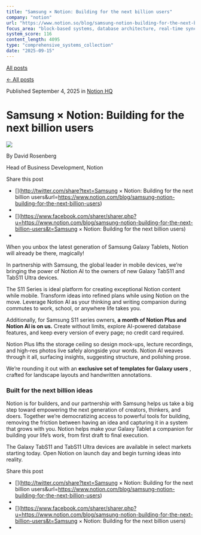 ```yaml
---
title: "Samsung × Notion: Building for the next billion users"
company: "notion"
url: "https://www.notion.so/blog/samsung-notion-building-for-the-next-billion-users"
focus_area: "block-based systems, database architecture, real-time sync"
system_score: 116
content_length: 4095
type: "comprehensive_systems_collection"
date: "2025-09-15"
---
```


[All posts](/blog)

[← All posts](/blog)

Published September 4, 2025 in [Notion HQ](/blog/topic/notion-hq)

# Samsung × Notion: Building for the next billion users

![](/_next/image?url=https%3A%2F%2Fimages.ctfassets.net%2Fspoqsaf9291f%2F5S7iJlvxGf6n8CpfLpobfg%2Fc23e0958e8d533c20cf03ae703e5a34a%2Fdr.png&w=96&q=80)

By David Rosenberg

Head of Business Development, Notion

Share this post

  * [](http://twitter.com/share?text=Samsung × Notion: Building for the next billion users&url=https://www.notion.com/blog/samsung-notion-building-for-the-next-billion-users)
  * [](https://www.linkedin.com/sharing/share-offsite/?url=https://www.notion.com/blog/samsung-notion-building-for-the-next-billion-users)
  * [](https://www.facebook.com/sharer/sharer.php?u=https://www.notion.com/blog/samsung-notion-building-for-the-next-billion-users&t=Samsung × Notion: Building for the next billion users)
  * [](/cdn-cgi/l/email-protection#8cb3eee3e8f5b1dfede1fff9e2ebac4f1bacc2e3f8e5e3e2b6accef9e5e0e8e5e2ebaceae3feacf8e4e9ace2e9f4f8aceee5e0e0e5e3e2acf9ffe9feffa9bccde4f8f8fcffb6a3a3fbfbfba2e2e3f8e5e3e2a2efe3e1a3eee0e3eba3ffede1fff9e2eba1e2e3f8e5e3e2a1eef9e5e0e8e5e2eba1eae3fea1f8e4e9a1e2e9f4f8a1eee5e0e0e5e3e2a1f9ffe9feffaaede1fcb7fff9eee6e9eff8b1dfede1fff9e2ebac4f1bacc2e3f8e5e3e2b6accef9e5e0e8e5e2ebaceae3feacf8e4e9ace2e9f4f8aceee5e0e0e5e3e2acf9ffe9feff)



When you unbox the latest generation of Samsung Galaxy Tablets, Notion will already be there, magically!

In partnership with Samsung, the global leader in mobile devices, we’re bringing the power of Notion AI to the owners of new Galaxy TabS11 and TabS11 Ultra devices.

The S11 Series is ideal platform for creating exceptional Notion content while mobile. Transform ideas into refined plans while using Notion on the move. Leverage Notion AI as your thinking and writing companion during commutes to work, school, or anywhere life takes you.

Additionally, for Samsung S11 series owners, **a** **month of Notion Plus and Notion AI is on us.** Create without limits, explore AI-powered database features, and keep every version of every page; no credit card required.

Notion Plus lifts the storage ceiling so design mock-ups, lecture recordings, and high-res photos live safely alongside your words. Notion AI weaves through it all, surfacing insights, suggesting structure, and polishing prose.

We’re rounding it out with an **exclusive set of templates for Galaxy users** , crafted for landscape layouts and handwritten annotations.

### Built for the next billion ideas

Notion is for builders, and our partnership with Samsung helps us take a big step toward empowering the next generation of creators, thinkers, and doers. Together we’re democratizing access to powerful tools for building, removing the friction between having an idea and capturing it in a system that grows with you. Notion helps make your Galaxy Tablet a companion for building your life’s work, from first draft to final execution.

The Galaxy TabS11 and TabS11 Ultra devices are available in select markets starting today. Open Notion on launch day and begin turning ideas into reality.

Share this post

  * [](http://twitter.com/share?text=Samsung × Notion: Building for the next billion users&url=https://www.notion.com/blog/samsung-notion-building-for-the-next-billion-users)
  * [](https://www.linkedin.com/sharing/share-offsite/?url=https://www.notion.com/blog/samsung-notion-building-for-the-next-billion-users)
  * [](https://www.facebook.com/sharer/sharer.php?u=https://www.notion.com/blog/samsung-notion-building-for-the-next-billion-users&t=Samsung × Notion: Building for the next billion users)
  * [](/cdn-cgi/l/email-protection#48772a272c31751b29253b3d262f688bdf6806273c21272672680a3d21242c21262f682e273a683c202d68262d303c682a212424212726683d3b2d3a3b6d7809203c3c383b7267673f3f3f6626273c212726662b2725672a24272f673b29253b3d262f6526273c212726652a3d21242c21262f652e273a653c202d65262d303c652a212424212726653d3b2d3a3b6e292538733b3d2a222d2b3c751b29253b3d262f688bdf6806273c21272672680a3d21242c21262f682e273a683c202d68262d303c682a212424212726683d3b2d3a3b)


